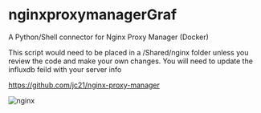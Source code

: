 # nginxproxymanagerGraf
A Python/Shell connector for Nginx Proxy Manager (Docker)

This script would need to be placed in a /Shared/nginx folder unless you review the code and make your own changes.
You will need to update the influxdb feild with your server info

https://github.com/jc21/nginx-proxy-manager

![nginx](https://user-images.githubusercontent.com/65983438/83474489-c43f2400-a451-11ea-98a3-67ea772a17c3.png)
